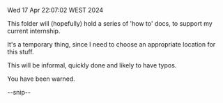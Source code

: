 Wed 17 Apr 22:07:02 WEST 2024

This folder will (hopefully) hold a series of 'how to' docs, to support my current internship.

It's a temporary thing, since I need to choose an appropriate location for this stuff.

This will be informal, quickly done and likely to have typos.

You have been warned.

--snip--

